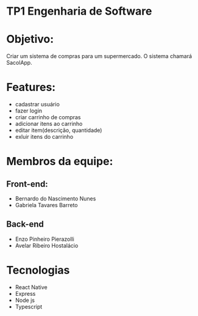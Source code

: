 # TP1 Engenharia de Software 

# Objetivo: 
Criar um sistema de compras para um supermercado. O sistema chamará SacolApp.

# Features: 
- cadastrar usuário
- fazer login
- criar carrinho de compras
- adicionar itens ao carrinho
- editar item(descrição, quantidade)
- exluir itens do carrinho
  
# Membros da equipe: 
## Front-end:
- Bernardo do Nascimento Nunes 
- Gabriela Tavares Barreto
## Back-end
- Enzo Pinheiro Pierazolli
- Avelar Ribeiro Hostalácio

# Tecnologias 
- React Native
- Express
- Node js
- Typescript
